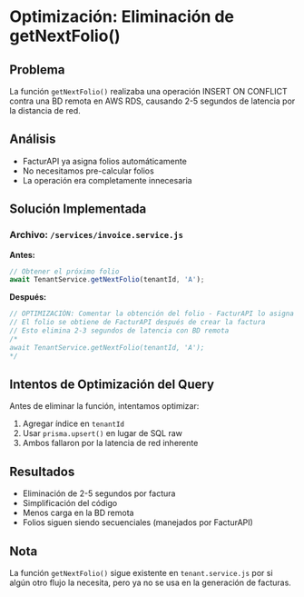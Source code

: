 # Optimización: Eliminación de getNextFolio()

## Problema

La función `getNextFolio()` realizaba una operación INSERT ON CONFLICT contra una BD remota en AWS RDS, causando 2-5 segundos de latencia por la distancia de red.

## Análisis

- FacturAPI ya asigna folios automáticamente
- No necesitamos pre-calcular folios
- La operación era completamente innecesaria

## Solución Implementada

### Archivo: `/services/invoice.service.js`

**Antes:**

```javascript
// Obtener el próximo folio
await TenantService.getNextFolio(tenantId, 'A');
```

**Después:**

```javascript
// OPTIMIZACIÓN: Comentar la obtención del folio - FacturAPI lo asigna automáticamente
// El folio se obtiene de FacturAPI después de crear la factura
// Esto elimina 2-3 segundos de latencia con BD remota
/*
await TenantService.getNextFolio(tenantId, 'A');
*/
```

## Intentos de Optimización del Query

Antes de eliminar la función, intentamos optimizar:

1. Agregar índice en `tenantId`
2. Usar `prisma.upsert()` en lugar de SQL raw
3. Ambos fallaron por la latencia de red inherente

## Resultados

- Eliminación de 2-5 segundos por factura
- Simplificación del código
- Menos carga en la BD remota
- Folios siguen siendo secuenciales (manejados por FacturAPI)

## Nota

La función `getNextFolio()` sigue existente en `tenant.service.js` por si algún otro flujo la necesita, pero ya no se usa en la generación de facturas.
